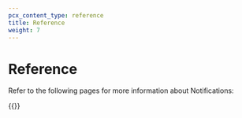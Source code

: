 ```yaml
---
pcx_content_type: reference
title: Reference
weight: 7
---
```


# Reference

Refer to the following pages for more information about Notifications:

{{<directory-listing>}}
